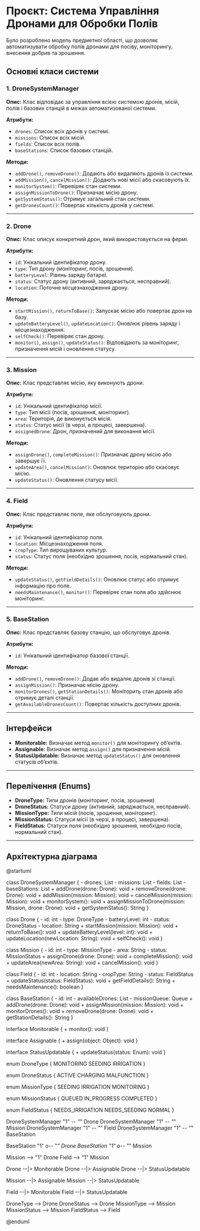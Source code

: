 # Проєкт: Система Управління Дронами для Обробки Полів

Було розроблено модель предметної області, що дозволяє автоматизувати обробку полів дронами для посіву, моніторингу, внесення добрив та зрошення. 

## Основні класи системи

### 1. **DroneSystemManager**
**Опис:** Клас відповідає за управління всією системою дронів, місій, полів і базових станцій в межах автоматизованої системи.

**Атрибути:**
- `drones`: Список всіх дронів у системі.
- `missions`: Список всіх місій.
- `fields`: Список всіх полів.
- `baseStations`: Список базових станцій.

**Методи:**
- `addDrone()`, `removeDrone()`: Додають або видаляють дронів із системи.
- `addMission()`, `cancelMission()`: Додають нові місії або скасовують їх.
- `monitorSystem()`: Перевіряє стан системи.
- `assignMissionToDrone()`: Призначає місію дрону.
- `getSystemStatus()`: Отримує загальний стан системи.
- `getDronesCount()`: Повертає кількість дронів у системі.

---

### 2. **Drone**
**Опис:** Клас описує конкретний дрон, який використовується на фермі.

**Атрибути:**
- `id`: Унікальний ідентифікатор дрону.
- `type`: Тип дрону (моніторинг, посів, зрошення).
- `batteryLevel`: Рівень заряду батареї.
- `status`: Статус дрону (активний, заряджається, несправний).
- `location`: Поточне місцезнаходження дрону.

**Методи:**
- `startMission()`, `returnToBase()`: Запускає місію або повертає дрон на базу.
- `updateBatteryLevel()`, `updateLocation()`: Оновлює рівень заряду і місцезнаходження.
- `selfCheck()`: Перевіряє стан дрону.
- `monitor()`, `assign()`, `updateStatus()`: Відповідають за моніторинг, призначення місій і оновлення статусу.

---

### 3. **Mission**
**Опис:** Клас представляє місію, яку виконують дрони.

**Атрибути:**
- `id`: Унікальний ідентифікатор місії.
- `type`: Тип місії (посів, зрошення, моніторинг).
- `area`: Територія, де виконується місія.
- `status`: Статус місії (в черзі, в процесі, завершена).
- `assignedDrone`: Дрон, призначений для виконання місії.

**Методи:**
- `assignDrone()`, `completeMission()`: Призначає дрону місію або завершує її.
- `updateArea()`, `cancelMission()`: Оновлює територію або скасовує місію.
- `updateStatus()`: Оновлення статусу місії.

---

### 4. **Field**
**Опис:** Клас представляє поле, яке обслуговують дрони.

**Атрибути:**
- `id`: Унікальний ідентифікатор поля.
- `location`: Місцезнаходження поля.
- `cropType`: Тип вирощуваних культур.
- `status`: Статус поля (необхідно зрошення, посів, нормальний стан).

**Методи:**
- `updateStatus()`, `getFieldDetails()`: Оновлює статус або отримує інформацію про поле.
- `needsMaintenance()`, `monitor()`: Перевіряє стан поля або здійснює моніторинг.

---

### 5. **BaseStation**
**Опис:** Клас представляє базову станцію, що обслуговує дронів.

**Атрибути:**
- `id`: Унікальний ідентифікатор базової станції.

**Методи:**
- `addDrone()`, `removeDrone()`: Додає або видаляє дронів зі станції.
- `assignMission()`: Призначає місію дрону.
- `monitorDrones()`, `getStationDetails()`: Моніторить стан дронів або отримує деталі станції.
- `getAvailableDronesCount()`: Повертає кількість доступних дронів.

---

## Інтерфейси

- **Monitorable:** Визначає метод `monitor()` для моніторингу об’єктів.
- **Assignable:** Визначає метод `assign()` для призначення місій.
- **StatusUpdatable:** Визначає метод `updateStatus()` для оновлення статусів об’єктів.

---

## Перелічення (Enums)
- **DroneType:** Типи дронів (моніторинг, посів, зрошення).
- **DroneStatus:** Статуси дрону (активний, заряджається, несправний).
- **MissionType:** Типи місій (посів, зрошення, моніторинг).
- **MissionStatus:** Статуси місії (в черзі, в процесі, завершена).
- **FieldStatus:** Статуси поля (необхідно зрошення, необхідно посів, нормальний стан).

---

## Архітектурна діаграма
@startuml

class DroneSystemManager {
    - drones: List<Drone>
    - missions: List<Mission>
    - fields: List<Field>
    - baseStations: List<BaseStation>
    + addDrone(drone: Drone): void
    + removeDrone(drone: Drone): void
    + addMission(mission: Mission): void
    + cancelMission(mission: Mission): void
    + monitorSystem(): void
    + assignMissionToDrone(mission: Mission, drone: Drone): void
    + getSystemStatus(): String
}

class Drone {
    - id: int
    - type: DroneType
    - batteryLevel: int
    - status: DroneStatus
    - location: String
    + startMission(mission: Mission): void
    + returnToBase(): void
    + updateBatteryLevel(level: int): void
    + updateLocation(newLocation: String): void
    + selfCheck(): void
}

class Mission {
    - id: int
    - type: MissionType
    - area: String
    - status: MissionStatus
    + assignDrone(drone: Drone): void
    + completeMission(): void
    + updateArea(newArea: String): void
    + cancelMission(): void
}

class Field {
    - id: int
    - location: String
    - cropType: String
    - status: FieldStatus
    + updateStatus(status: FieldStatus): void
    + getFieldDetails(): String
    + needsMaintenance(): boolean
}

class BaseStation {
    - id: int
    - availableDrones: List<Drone>
    - missionQueue: Queue<Mission>
    + addDrone(drone: Drone): void
    + assignMission(mission: Mission): void
    + monitorDrones(): void
    + removeDrone(drone: Drone): void
    + getStationDetails(): String
}

interface Monitorable {
    + monitor(): void
}

interface Assignable {
    + assign(object: Object): void
}

interface StatusUpdatable {
    + updateStatus(status: Enum): void
}

enum DroneType {
    MONITORING
    SEEDING
    IRRIGATION
}

enum DroneStatus {
    ACTIVE
    CHARGING
    MALFUNCTION
}

enum MissionType {
    SEEDING
    IRRIGATION
    MONITORING
}

enum MissionStatus {
    QUEUED
    IN_PROGRESS
    COMPLETED
}

enum FieldStatus {
    NEEDS_IRRIGATION
    NEEDS_SEEDING
    NORMAL
}

DroneSystemManager "1" *-- "*" Drone
DroneSystemManager "1" *-- "*" Mission
DroneSystemManager "1" *-- "*" Field
DroneSystemManager "1" *-- "*" BaseStation

BaseStation "1" o-- "*" Drone
BaseStation "1" o-- "*" Mission

Mission --> "1" Drone
Field --> "1" Mission

Drone --|> Monitorable
Drone --|> Assignable
Drone --|> StatusUpdatable

Mission --|> Assignable
Mission --|> StatusUpdatable

Field --|> Monitorable
Field --|> StatusUpdatable

DroneType --> Drone
DroneStatus --> Drone
MissionType --> Mission
MissionStatus --> Mission
FieldStatus --> Field

@enduml
